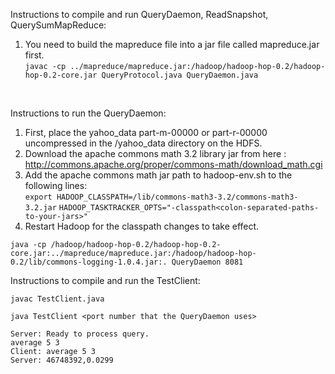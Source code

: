 Instructions to compile and run QueryDaemon, ReadSnapshot, QuerySumMapReduce:
  1. You need to build the mapreduce file into a jar file called mapreduce.jar first. <br>
   ``javac -cp ../mapreduce/mapreduce.jar:/hadoop/hadoop-hop-0.2/hadoop-hop-0.2-core.jar QueryProtocol.java QueryDaemon.java ``
<br>

Instructions to run the QueryDaemon:
  1. First, place the yahoo_data part-m-00000 or part-r-00000 uncompressed in the /yahoo_data directory on the HDFS. <br>
  2. Download the apache commons math 3.2 library jar from here : http://commons.apache.org/proper/commons-math/download_math.cgi <br>
  3. Add the apache commons math jar path to hadoop-env.sh to the following lines: <br>
    ```export HADOOP_CLASSPATH=/lib/commons-math3-3.2/commons-math3-3.2.jar```
    ```HADOOP_TASKTRACKER_OPTS="-classpath<colon-separated-paths-to-your-jars>"``` <br>
  4. Restart Hadoop for the classpath changes to take effect. <br>
  
```java -cp /hadoop/hadoop-hop-0.2/hadoop-hop-0.2-core.jar:../mapreduce/mapreduce.jar:/hadoop/hadoop-hop-0.2/lib/commons-logging-1.0.4.jar:. QueryDaemon 8081``` <br>

Instructions to compile and run the TestClient: <br>
  
```javac TestClient.java ``` <br>

```java TestClient <port number that the QueryDaemon uses>``` 

    Server: Ready to process query.
    average 5 3 
    Client: average 5 3 
    Server: 46748392,0.0299 
  
